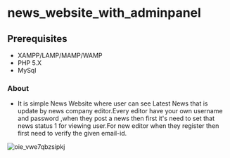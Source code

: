 # news_website_with_adminpanel

## Prerequisites
* XAMPP/LAMP/MAMP/WAMP
* PHP 5.X
* MySql
### About
* It is simple News Website where user can see Latest News that is update by news company editor.Every editor have your own username and password ,when they post a news then first it's need to set that news status 1 for viewing user.For new editor when they register then first need to verify the given email-id.

![oie_vwe7qbzsipkj](https://user-images.githubusercontent.com/9657488/38461466-54522f3a-3aee-11e8-90c6-b0a8c8112211.png)
